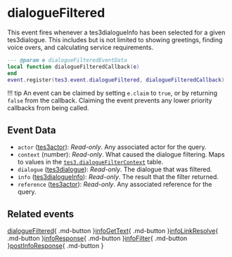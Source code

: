 # dialogueFiltered
<div class="search_terms" style="display: none">dialoguefiltered</div>

<!---
	This file is autogenerated. Do not edit this file manually. Your changes will be ignored.
	More information: https://github.com/MWSE/MWSE/tree/master/docs
-->

This event fires whenever a tes3dialogueInfo has been selected for a given tes3dialogue. This includes but is not limited to showing greetings, finding voice overs, and calculating service requirements.

```lua
--- @param e dialogueFilteredEventData
local function dialogueFilteredCallback(e)
end
event.register(tes3.event.dialogueFiltered, dialogueFilteredCallback)
```

!!! tip
	An event can be claimed by setting `e.claim` to `true`, or by returning `false` from the callback. Claiming the event prevents any lower priority callbacks from being called.

## Event Data

* `actor` ([tes3actor](../../types/tes3actor)): *Read-only*. Any associated actor for the query.
* `context` (number): *Read-only*. What caused the dialogue filtering. Maps to values in the [`tes3.dialogueFilterContext`](https://mwse.github.io/MWSE/references/dialogue-filter-context/) table.
* `dialogue` ([tes3dialogue](../../types/tes3dialogue)): *Read-only*. The dialogue that was filtered.
* `info` ([tes3dialogueInfo](../../types/tes3dialogueInfo)): *Read-only*. The result that the filter returned.
* `reference` ([tes3actor](../../types/tes3actor)): *Read-only*. Any associated reference for the query.


## Related events

[dialogueFiltered](../dialogueFiltered/){ .md-button }[infoGetText](../infoGetText/){ .md-button }[infoLinkResolve](../infoLinkResolve/){ .md-button }[infoResponse](../infoResponse/){ .md-button }[infoFilter](../infoFilter/){ .md-button }[postInfoResponse](../postInfoResponse/){ .md-button }

